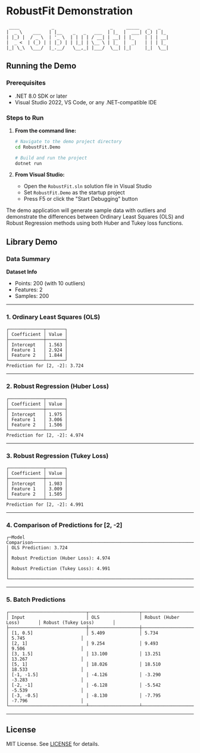# RobustFit Demonstration

```
 ____            _                     _     _____   _   _   
|  _ \    ___   | |__    _   _   ___  | |_  |  ___| (_) | |_ 
| |_) |  / _ \  | '_ \  | | | | / __| | __| | |_    | | | __|
|  _ <  | (_) | | |_) | | |_| | \__ \ | |_  |  _|   | | | |_ 
|_| \_\  \___/  |_.__/   \__,_| |___/  \__| |_|     |_|  \__|
```

## Running the Demo

### Prerequisites
- .NET 8.0 SDK or later
- Visual Studio 2022, VS Code, or any .NET-compatible IDE

### Steps to Run

1. **From the command line:**
   ```bash
   # Navigate to the demo project directory
   cd RobustFit.Demo
   
   # Build and run the project
   dotnet run
   ```

2. **From Visual Studio:**
   - Open the `RobustFit.sln` solution file in Visual Studio
   - Set `RobustFit.Demo` as the startup project
   - Press F5 or click the "Start Debugging" button

The demo application will generate sample data with outliers and demonstrate the differences between Ordinary Least Squares (OLS) and Robust Regression methods using both Huber and Tukey loss functions.

## Library Demo

### Data Summary  

**Dataset Info**  
- Points: 200 (with 10 outliers)  
- Features: 2  
- Samples: 200  

---

### 1. Ordinary Least Squares (OLS)

```
┌─────────────┬───────┐
│ Coefficient │ Value │
├─────────────┼───────┤
│ Intercept   │ 1.563 │
│ Feature 1   │ 2.924 │
│ Feature 2   │ 1.844 │
└─────────────┴───────┘
Prediction for [2, -2]: 3.724
```

---

### 2. Robust Regression (Huber Loss)

```
┌─────────────┬───────┐
│ Coefficient │ Value │
├─────────────┼───────┤
│ Intercept   │ 1.975 │
│ Feature 1   │ 3.006 │
│ Feature 2   │ 1.506 │
└─────────────┴───────┘
Prediction for [2, -2]: 4.974
```

---

### 3. Robust Regression (Tukey Loss)

```
┌─────────────┬───────┐
│ Coefficient │ Value │
├─────────────┼───────┤
│ Intercept   │ 1.983 │
│ Feature 1   │ 3.009 │
│ Feature 2   │ 1.505 │
└─────────────┴───────┘
Prediction for [2, -2]: 4.991
```

---

### 4. Comparison of Predictions for [2, -2]

```
┌─Model Comparison─────────────────────────────────────────────────────────────┐
│ OLS Prediction: 3.724                                                        │
│ Robust Prediction (Huber Loss): 4.974                                        │
│ Robust Prediction (Tukey Loss): 4.991                                        │
└──────────────────────────────────────────────────────────────────────────────┘
```

---

### 5. Batch Predictions

```
┌─────────────────────────────┬───────────────────┬───────────────────────────┬───────────────────────────┐
│ Input                       │ OLS               │ Robust (Huber Loss)       │ Robust (Tukey Loss)       │
├─────────────────────────────┼───────────────────┼───────────────────────────┼───────────────────────────┤
│ [1, 0.5]                    │ 5.409             │ 5.734                     │ 5.745                     │
│ [2, 1]                      │ 9.254             │ 9.493                     │ 9.506                     │
│ [3, 1.5]                    │ 13.100            │ 13.251                    │ 13.267                    │
│ [5, 1]                      │ 18.026            │ 18.510                    │ 18.533                    │
│ [-1, -1.5]                  │ -4.126            │ -3.290                    │ -3.283                    │
│ [-2, -1]                    │ -6.128            │ -5.542                    │ -5.539                    │
│ [-3, -0.5]                  │ -8.130            │ -7.795                    │ -7.796                    │
└─────────────────────────────┴───────────────────┴───────────────────────────┴───────────────────────────┘
```

---

## License

MIT License. See [LICENSE](LICENSE) for details.

